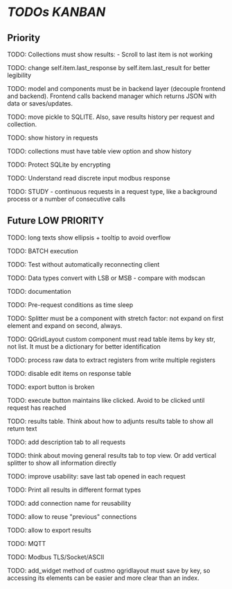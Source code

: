 # *TODOs KANBAN*

## Priority

TODO: Collections must show results:
    - Scroll to last item is not working

TODO: change self.item.last_response by self.item.last_result for better legibility

TODO: model and components must be in backend layer (decouple frontend and backend). Frontend calls backend manager which returns JSON with data or saves/updates.

TODO: move pickle to SQLITE. Also, save results history per request and collection.

TODO: show history in requests

TODO: collections must have table view option and show history

TODO: Protect SQLite by encrypting

TODO: Understand read discrete input modbus response

TODO: STUDY - continuous requests in a request type, like a background process or a number of consecutive calls

## Future LOW PRIORITY

TODO: long texts show ellipsis + tooltip to avoid overflow

TODO: BATCH execution 

TODO: Test without automatically reconnecting client

TODO: Data types convert with LSB or MSB - compare with modscan

TODO: documentation

TODO: Pre-request conditions as time sleep

TODO: Splitter must be a component with stretch factor: not expand on first element and expand on second, always.

TODO: QGridLayout custom component must read table items by key str, not list. It must be a dictionary for better identification

TODO: process raw data to extract registers from write multiple registers

TODO: disable edit items on response table

TODO: export button is broken

TODO: execute button maintains like clicked. Avoid to be clicked until request has reached

TODO: results table. Think about how to adjunts results table to show all return text

TODO: add description tab to all requests

TODO: think about moving general results tab to top view. Or add vertical splitter to show all information directly

TODO: improve usability: save last tab opened in each request

TODO: Print all results in different format types

TODO: add connection name for reusability

TODO: allow to reuse "previous" connections

TODO: allow to export results

TODO: MQTT

TODO: Modbus TLS/Socket/ASCII

TODO: add_widget method of custmo qgridlayout must save by key, so accessing its elements can be easier and more clear than an index.
